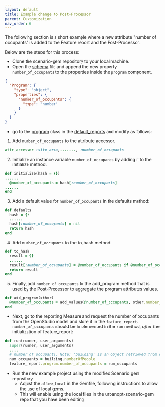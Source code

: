 ```yaml
---
layout: default
title: Example change to Post-Processor
parent: Customization
nav_order: 6
---
```


The following section is a short example where a new attribute "number of occupants" is added to the Feature report and the Post-Processor.

Below are the steps for this process:

- Clone the scenario-gem repository to your local machine.
- Open the [schema](https://github.com/urbanopt/urbanopt-scenario-gem/blob/master/lib/urbanopt/scenario/default_reports/schema/scenario_schema.json) file and append the new property `number_of_occupants` to the properties inside the `program` component.

```JSON
{
  "Program": {
    "type": "object",
    "properties": {
      "number_of_occupants": {
        "type": "number"
      }
    }
  }
}
```

- go to the [program](https://github.com/urbanopt/urbanopt-scenario-gem/blob/master/lib/urbanopt/scenario/default_reports/program.rb) class in the [default_reports](https://github.com/urbanopt/urbanopt-scenario-gem/tree/master/lib/urbanopt/scenario/default_reports) and modify as follows:

1) Add `number_of_occupants` to the attribute accessor.

```ruby
attr_accessor :site_area,......., :number_of_occupants
```

2) Initialize an instance variable `number_of_occupants` by adding it to the initialize method.

```ruby
def initialize(hash = {})
......
  @number_of_occupants = hash[:number_of_occupants]
......
end
```

3) Add a default value for `number_of_occupants` in the defaults method:

```ruby
def defaults
  hash = {}
  ......
  hash[:number_of_occupants] = nil
  return hash
end
```

4) Add `number_of_occupants` to the to_hash method.

```ruby
def to_hash
  result = {}
  ......
  result[:number_of_occupants] = @number_of_occupants if @number_of_occupants
  return result
end
```

5) Finally, add `number_of_occupants` to the add_program method that is used by the Post-Processor to aggregate the program attributes values.

```ruby
def add_program(other)
  @number_of_occupants = add_values(@number_of_occupants, other.number_of_occupants)
end
```

- Next, go to the reporting Measure and request the number of occupants from the OpenStudio model and store it in the `feature_report`. `number_of_occupants` should be implemented in the `run` method, *after* the initialization of feature_report:

``` ruby
def run(runner, user_arguments)
  super(runner, user_arguments)
  ....
  # number of occupants. Note: 'building' is an object retrieved from openstudio model
  num_occupants = building.numberOfPeople
  feature_report.program.number_of_occupants = num_occupants
```

- Run the new example project using the modified Scenario gem repository
  - Adjust the `allow_local` in the Gemfile, following instructions to allow the use of
    local gems.
  - This will enable using the local files in the urbanopt-scenario-gem repo that you have been editing
